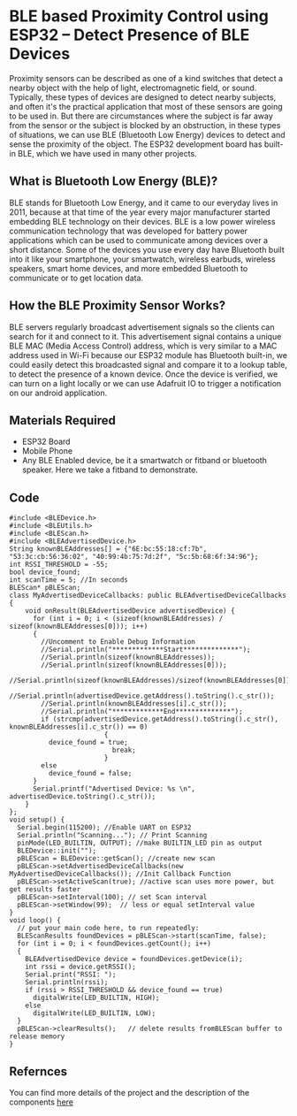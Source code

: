 # BLE based Proximity Control using ESP32 – Detect Presence of BLE Devices
Proximity sensors can be described as one of a kind switches that detect a nearby object with the help of light, electromagnetic field, or sound. Typically, these types of devices are designed to detect nearby subjects, and often it's the practical application that most of these sensors are going to be used in. But there are circumstances where the subject is far away from the sensor or the subject is blocked by an obstruction, in these types of situations, we can use BLE (Bluetooth Low Energy) devices to detect and sense the proximity of the object. The ESP32 development board has built-in BLE, which we have used in many other projects. 

## What is Bluetooth Low Energy (BLE)?
BLE stands for Bluetooth Low Energy, and it came to our everyday lives in 2011, because at that time of the year every major manufacturer started embedding BLE technology on their devices. BLE is a low power wireless communication technology that was developed for battery power applications which can be used to communicate among devices over a short distance. Some of the devices you use every day have Bluetooth built into it like your smartphone, your smartwatch, wireless earbuds, wireless speakers, smart home devices, and more embedded Bluetooth to communicate or to get location data.

## How the BLE Proximity Sensor Works?
BLE servers regularly broadcast advertisement signals so the clients can search for it and connect to it. This advertisement signal contains a unique BLE MAC (Media Access Control) address, which is very similar to a MAC address used in Wi-Fi because our ESP32 module has Bluetooth built-in, we could easily detect this broadcasted signal and compare it to a lookup table, to detect the presence of a known device. Once the device is verified, we can turn on a light locally or we can use Adafruit IO to trigger a notification on our android application.

## Materials Required
- ESP32 Board
- Mobile Phone
- Any BLE Enabled device, be it a smartwatch or fitband or bluetooth speaker. Here we take a fitband to demonstrate.

## Code

```
#include <BLEDevice.h>
#include <BLEUtils.h>
#include <BLEScan.h>
#include <BLEAdvertisedDevice.h>
String knownBLEAddresses[] = {"6E:bc:55:18:cf:7b", "53:3c:cb:56:36:02", "40:99:4b:75:7d:2f", "5c:5b:68:6f:34:96"};
int RSSI_THRESHOLD = -55;
bool device_found;
int scanTime = 5; //In seconds
BLEScan* pBLEScan;
class MyAdvertisedDeviceCallbacks: public BLEAdvertisedDeviceCallbacks {
    void onResult(BLEAdvertisedDevice advertisedDevice) {
      for (int i = 0; i < (sizeof(knownBLEAddresses) / sizeof(knownBLEAddresses[0])); i++)
      {
        //Uncomment to Enable Debug Information
        //Serial.println("*************Start**************");
        //Serial.println(sizeof(knownBLEAddresses));
        //Serial.println(sizeof(knownBLEAddresses[0]));
        //Serial.println(sizeof(knownBLEAddresses)/sizeof(knownBLEAddresses[0]));
        //Serial.println(advertisedDevice.getAddress().toString().c_str());
        //Serial.println(knownBLEAddresses[i].c_str());
        //Serial.println("*************End**************");
        if (strcmp(advertisedDevice.getAddress().toString().c_str(), knownBLEAddresses[i].c_str()) == 0)
                        {
          device_found = true;
                          break;
                        }
        else
          device_found = false;
      }
      Serial.printf("Advertised Device: %s \n", advertisedDevice.toString().c_str());
    }
};
void setup() {
  Serial.begin(115200); //Enable UART on ESP32
  Serial.println("Scanning..."); // Print Scanning
  pinMode(LED_BUILTIN, OUTPUT); //make BUILTIN_LED pin as output
  BLEDevice::init("");
  pBLEScan = BLEDevice::getScan(); //create new scan
  pBLEScan->setAdvertisedDeviceCallbacks(new MyAdvertisedDeviceCallbacks()); //Init Callback Function
  pBLEScan->setActiveScan(true); //active scan uses more power, but get results faster
  pBLEScan->setInterval(100); // set Scan interval
  pBLEScan->setWindow(99);  // less or equal setInterval value
}
void loop() {
  // put your main code here, to run repeatedly:
  BLEScanResults foundDevices = pBLEScan->start(scanTime, false);
  for (int i = 0; i < foundDevices.getCount(); i++)
  {
    BLEAdvertisedDevice device = foundDevices.getDevice(i);
    int rssi = device.getRSSI();
    Serial.print("RSSI: ");
    Serial.println(rssi);
    if (rssi > RSSI_THRESHOLD && device_found == true)
      digitalWrite(LED_BUILTIN, HIGH);
    else
      digitalWrite(LED_BUILTIN, LOW);
  }
  pBLEScan->clearResults();   // delete results fromBLEScan buffer to release memory
}
```

## Refernces
You can find more details of the project and the description of the components [here](https://circuitdigest.com/microcontroller-projects/ble-based-proximity-control-using-esp32)
